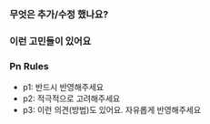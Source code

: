 ### 무엇은 추가/수정 했나요?

### 이런 고민들이 있어요

### Pn Rules

- p1: 반드시 반영해주세요
- p2: 적극적으로 고려해주세요
- p3: 이런 의견(방법)도 있어요. 자유롭게 반영해주세요
